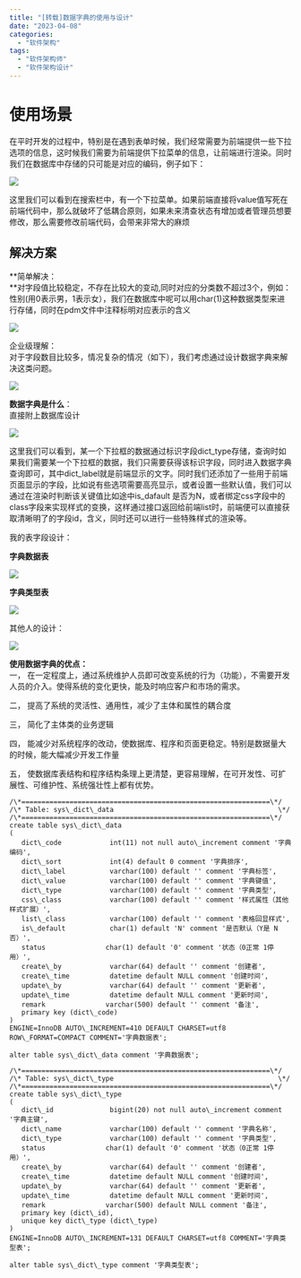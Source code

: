 ```yaml
---
title: "[转载]数据字典的使用与设计"
date: "2023-04-08"
categories: 
  - "软件架构"
tags: 
  - "软件架构师"
  - "软件架构设计"
---
```


# 使用场景

  
在平时开发的过程中，特别是在遇到表单时候，我们经常需要为前端提供一些下拉选项的信息，这时候我们需要为前端提供下拉菜单的信息，让前端进行渲染。同时我们在数据库中存储的只可能是对应的编码，例子如下：

![](https://www.seozen.top/wp-content/uploads/2023/04/image-9-1920x280.png?v=1680623487)

这里我们可以看到在搜索栏中，有一个下拉菜单。如果前端直接将value值写死在前端代码中，那么就破坏了低耦合原则，如果未来清查状态有增加或者管理员想要修改，那么需要修改前端代码，会带来非常大的麻烦  

## 解决方案

  
**简单解决：  
**对字段值比较稳定，不存在比较大的变动,同时对应的分类数不超过3个，例如：性别(用0表示男，1表示女），我们在数据库中呢可以用char(1)这种数据类型来进行存储，同时在pdm文件中注释标明对应表示的含义

![](images/image-8.png)

企业级理解：  
对于字段数目比较多，情况复杂的情况（如下），我们考虑通过设计数据字典来解决这类问题。

![](images/image-7.png)

**数据字典是什么**：  
直接附上数据库设计

![](https://www.seozen.top/wp-content/uploads/2023/04/image-6-1920x418.png?v=1680623448)

  
这里我们可以看到，某一个下拉框的数据通过标识字段dict\_type存储，查询时如果我们需要某一个下拉框的数据，我们只需要获得该标识字段，同时进入数据字典查询即可，其中dict\_label就是前端显示的文字。同时我们还添加了一些用于前端页面显示的字段，比如说有些选项需要高亮显示，或者设置一些默认值，我们可以通过在渲染时判断该关键值比如途中is\_dafault 是否为N，或者绑定css字段中的class字段来实现样式的变换，这样通过接口返回给前端list时，前端便可以直接获取清晰明了的字段id，含义，同时还可以进行一些特殊样式的渲染等。

我的表字段设计：

**字典数据表**  

![](images/image-5.png)

**字典类型表**  

![](images/image-4.png)

其他人的设计：  

![](images/image-3.png)

**使用数据字典的优点：**  
一， 在一定程度上，通过系统维护人员即可改变系统的行为（功能），不需要开发人员的介入。使得系统的变化更快，能及时响应客户和市场的需求。

二， 提高了系统的灵活性、通用性，减少了主体和属性的耦合度

三， 简化了主体类的业务逻辑

四， 能减少对系统程序的改动，使数据库、程序和页面更稳定。特别是数据量大的时候，能大幅减少开发工作量

五， 使数据库表结构和程序结构条理上更清楚，更容易理解，在可开发性、可扩展性、可维护性、系统强壮性上都有优势。  
```
/\*==============================================================\*/
/\* Table: sys\_dict\_data                                         \*/
/\*==============================================================\*/
create table sys\_dict\_data
(
   dict\_code            int(11) not null auto\_increment comment '字典编码',
   dict\_sort            int(4) default 0 comment '字典排序',
   dict\_label           varchar(100) default '' comment '字典标签',
   dict\_value           varchar(100) default '' comment '字典键值',
   dict\_type            varchar(100) default '' comment '字典类型',
   css\_class            varchar(100) default '' comment '样式属性（其他样式扩展）',
   list\_class           varchar(100) default '' comment '表格回显样式',
   is\_default           char(1) default 'N' comment '是否默认（Y是 N否）',
   status               char(1) default '0' comment '状态（0正常 1停用）',
   create\_by            varchar(64) default '' comment '创建者',
   create\_time          datetime default NULL comment '创建时间',
   update\_by            varchar(64) default '' comment '更新者',
   update\_time          datetime default NULL comment '更新时间',
   remark               varchar(500) default '' comment '备注',
   primary key (dict\_code)
)
ENGINE=InnoDB AUTO\_INCREMENT=410 DEFAULT CHARSET=utf8 ROW\_FORMAT=COMPACT COMMENT='字典数据表';

alter table sys\_dict\_data comment '字典数据表';

/\*==============================================================\*/
/\* Table: sys\_dict\_type                                         \*/
/\*==============================================================\*/
create table sys\_dict\_type
(
   dict\_id              bigint(20) not null auto\_increment comment '字典主键',
   dict\_name            varchar(100) default '' comment '字典名称',
   dict\_type            varchar(100) default '' comment '字典类型',
   status               char(1) default '0' comment '状态（0正常 1停用）',
   create\_by            varchar(64) default '' comment '创建者',
   create\_time          datetime default NULL comment '创建时间',
   update\_by            varchar(64) default '' comment '更新者',
   update\_time          datetime default NULL comment '更新时间',
   remark               varchar(500) default NULL comment '备注',
   primary key (dict\_id),
   unique key dict\_type (dict\_type)
)
ENGINE=InnoDB AUTO\_INCREMENT=131 DEFAULT CHARSET=utf8 COMMENT='字典类型表';

alter table sys\_dict\_type comment '字典类型表';
```